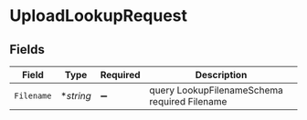 # UploadLookupRequest


## Fields

| Field                                        | Type                                         | Required                                     | Description                                  |
| -------------------------------------------- | -------------------------------------------- | -------------------------------------------- | -------------------------------------------- |
| `Filename`                                   | **string*                                    | :heavy_minus_sign:                           | query LookupFilenameSchema required Filename |